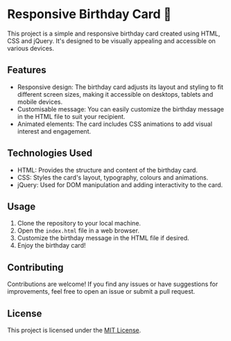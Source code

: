 # Responsive Birthday Card 🎂

This project is a simple and responsive birthday card created using HTML, CSS and jQuery. It's designed to be visually appealing and accessible on various devices.

## Features

- Responsive design: The birthday card adjusts its layout and styling to fit different screen sizes, making it accessible on desktops, tablets and mobile devices.
- Customisable message: You can easily customize the birthday message in the HTML file to suit your recipient.
- Animated elements: The card includes CSS animations to add visual interest and engagement.

## Technologies Used

- HTML: Provides the structure and content of the birthday card.
- CSS: Styles the card's layout, typography, colours and animations.
- jQuery: Used for DOM manipulation and adding interactivity to the card.

## Usage

1. Clone the repository to your local machine.
2. Open the `index.html` file in a web browser.
3. Customize the birthday message in the HTML file if desired.
4. Enjoy the birthday card!

## Contributing

Contributions are welcome! If you find any issues or have suggestions for improvements, feel free to open an issue or submit a pull request.

## License

This project is licensed under the [MIT License](LICENSE).
